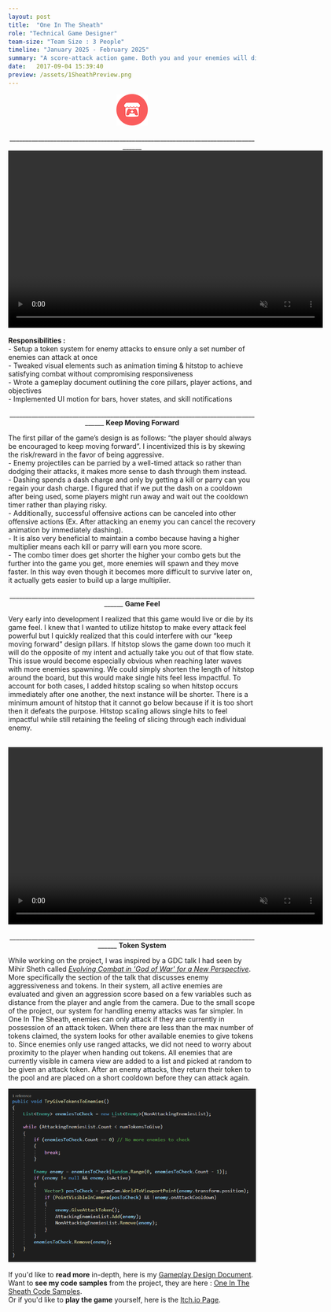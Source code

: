 ```yaml
---
layout: post
title:  "One In The Sheath"
role: "Technical Game Designer"
team-size: "Team Size : 3 People"
timeline: "January 2025 - February 2025"
summary: "A score-attack action game. Both you and your enemies will die from a single attack. Using your dash-attack spends a resource that can be regained by killing enemies or parrying projectiles."
date:   2017-09-04 15:39:40
preview: /assets/1SheathPreview.png
---
```

<p align="center"><a href="https://shanegamedev.itch.io/one-in-the-sheath"><img src="/assets/itch_logo_64x.png"></a>
<p align="center">____________________________________________________________________________________
<video width="640" height="360" autoplay muted loop>
  <source src="/assets/1SheathVideos/1SheathGameplay.mp4" type="video/mp4">
</video>
</p>
<b>Responsibilities :</b><br>
- Setup a token system for enemy attacks to ensure only a set number of enemies can attack at once<br>
- Tweaked visual elements such as animation timing & hitstop to achieve satisfying combat without compromising responsiveness<br>
- Wrote a gameplay document outlining the core pillars, player actions, and objectives<br>
- Implemented UI motion for bars, hover states, and skill notifications
<p align="center">____________________________________________________________________________________
<b>Keep Moving Forward</b><br></p>
The first pillar of the game’s design is as follows: “the player should always be encouraged to keep moving forward”. I incentivized this is by skewing the risk/reward in the favor of being aggressive.<br>
- Enemy projectiles can be parried by a well-timed attack so rather than dodging their attacks, it makes more sense to dash through them instead.<br>
- Dashing spends a dash charge and only by getting a kill or parry can you regain your dash charge. I figured that if we put the dash on a cooldown after being used, some players might run away and wait out the cooldown timer rather than playing risky.<br>
- Additionally, successful offensive actions can be canceled into other offensive actions (Ex. After attacking an enemy you can cancel the recovery animation by immediately dashing).<br>
- It is also very beneficial to maintain a combo because having a higher multiplier means each kill or parry will earn you more score.<br>
- The combo timer does get shorter the higher your combo gets but the further into the game you get, more enemies will spawn and they move faster. In this way even though it becomes more difficult to survive later on, it actually gets easier to build up a large multiplier.<br>
<p align="center">____________________________________________________________________________________
<b>Game Feel</b><br></p>
Very early into development I realized that this game would live or die by its game feel. I knew that I wanted to utilize hitstop to make every attack feel powerful but I quickly realized that this could interfere with our “keep moving forward” design pillars. If hitstop slows the game down too much it will do the opposite of my intent and actually take you out of that flow state. This issue would become especially obvious when reaching later waves with more enemies spawning. We could simply shorten the length of hitstop around the board, but this would make single hits feel less impactful. To account for both cases, I added hitstop scaling so when hitstop occurs immediately after one another, the next instance will be shorter. There is a minimum amount of hitstop that it cannot go below because if it is too short then it defeats the purpose. Hitstop scaling allows single hits to feel impactful while still retaining the feeling of slicing through each individual enemy.<br><br>
<p align="center">  
<video width="640" height="360" autoplay muted loop>
  <source src="/assets/1SheathVideos/1SheathHitstopScaling.mp4" type="video/mp4">
</video>
<br>
</p>
<p align="center">____________________________________________________________________________________
<b>Token System</b><br></p>
While working on the project, I was inspired by a GDC talk I had seen by Mihir Sheth called <a href="https://youtu.be/hE5tWF-Ou2k?si=krFOKIuWQOxVStmV&t=496"><i>Evolving Combat in 'God of War' for a New Perspective</i></a>. More specifically the section of the talk that discusses enemy aggressiveness and tokens. In their system, all active enemies are evaluated and given an aggression score based on a few variables such as distance from the player and angle from the camera. Due to the small scope of the project, our system for handling enemy attacks was far simpler. In One In The Sheath, enemies can only attack if they are currently in possession of an attack token. When there are less than the max number of tokens claimed, the system looks for other available enemies to give tokens to. Since enemies only use ranged attacks, we did not need to worry about proximity to the player when handing out tokens. All enemies that are currently visible in camera view are added to a list and picked at random to be given an attack token. After an enemy attacks, they return their token to the pool and are placed on a short cooldown before they can attack again.<br>
<a href="https://github.com/ShaneMakesGames/Code-Samples/blob/main/One%20In%20The%20Sheath/Enemy/EnemyManager.cs"><p align="center"><img src="/assets/1SheathAttackTokenCode.png"></p></a>

If you'd like to <b>read more</b> in-depth, here is my <a href="https://docs.google.com/document/d/1z-u6jxpOQ0967URzYsQztUvDtA67lIu9O2IFe62chjU/edit?usp=sharing"> Gameplay Design Document</a>.<br>
Want to <b>see my code samples</b> from the project, they are here : <a href="https://github.com/ShaneMakesGames/Code-Samples/tree/main/One%20In%20The%20Sheath"> One In The Sheath Code Samples</a>.<br>
Or if you'd like to <b>play the game</b> yourself, here is the <a href="https://shanegamedev.itch.io/one-in-the-sheath"> Itch.io Page</a>.

